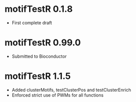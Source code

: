 # motifTestR 0.1.8

+ First complete draft

# motifTestR 0.99.0

+ Submitted to Bioconductor

# motifTestR 1.1.5

+ Added clusterMotifs, testClusterPos and testClusterEnrich
+ Enforced strict use of PWMs for all functions
